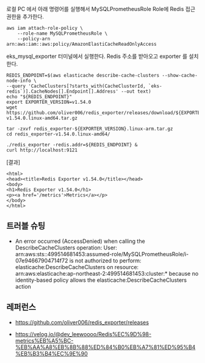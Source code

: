 
로컬 PC 에서 아래 명령어를 실행해서 MySQLPrometheusRole Role에 Redis 접근 권한을 추가한다.
```
aws iam attach-role-policy \
    --role-name MySQLPrometheusRole \
    --policy-arn arn:aws:iam::aws:policy/AmazonElastiCacheReadOnlyAccess
```

eks_mysql_exporter 터미널에서 실행한다. Redis 주소를 받아오고 exporter 를 설치한다. 
```
REDIS_ENDPOINT=$(aws elasticache describe-cache-clusters --show-cache-node-info \
--query 'CacheClusters[?starts_with(CacheClusterId, `eks-redis`)].CacheNodes[].Endpoint[].Address' --out text)
echo "${REDIS_ENDPOINT}"
export EXPORTER_VERSION=v1.54.0
wget https://github.com/oliver006/redis_exporter/releases/download/${EXPORTER_VERSION}/redis_exporter-v1.54.0.linux-amd64.tar.gz

tar -zxvf redis_exporter-${EXPORTER_VERSION}.linux-arm.tar.gz
cd redis_exporter-v1.54.0.linux-amd64/

./redis_exporter -redis.addr=${REDIS_ENDPOINT} &
curl http://localhost:9121
```

[결과]
```
<html>
<head><title>Redis Exporter v1.54.0</title></head>
<body>
<h1>Redis Exporter v1.54.0</h1>
<p><a href='/metrics'>Metrics</a></p>
</body>
</html>
```


## 트러블 슈팅 ##

* An error occurred (AccessDenied) when calling the DescribeCacheClusters operation: User: arn:aws:sts::499514681453:assumed-role/MySQLPrometheusRole/i-07e94667904714f72 is not authorized to perform: elasticache:DescribeCacheClusters on resource: arn:aws:elasticache:ap-northeast-2:499514681453:cluster:* because no identity-based policy allows the elasticache:DescribeCacheClusters action

  


## 레퍼런스 ##

* https://github.com/oliver006/redis_exporter/releases
  
* https://velog.io/@dev_leewoooo/Redis%EC%9D%98-metrics%EB%A5%BC-%EB%AA%A8%EB%8B%88%ED%84%B0%EB%A7%81%ED%95%B4%EB%B3%B4%EC%9E%90
